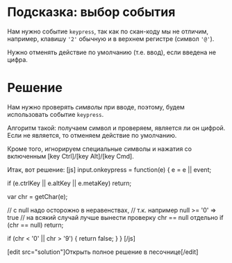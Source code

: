 # Подсказка: выбор события

Нам нужно событие `keypress`, так как по скан-коду мы не отличим, например, клавишу `'2'` обычную и в верхнем регистре (символ `'@'`).

Нужно отменять действие по умолчанию (т.е. ввод), если введена не цифра.

# Решение

Нам нужно проверять *символы* при вводе, поэтому, будем использовать событие `keypress`.

Алгоритм такой: получаем символ и проверяем, является ли он цифрой. Если не является, то отменяем действие по умолчанию.

Кроме того, игнорируем специальные символы и нажатия со включенным [key Ctrl]/[key Alt]/[key Cmd].

Итак, вот решение:
[js]
input.onkeypress = function(e) {
  e = e || event;
  
  if (e.ctrlKey || e.altKey || e.metaKey) return;  

  var chr = getChar(e);

  // с null надо осторожно в неравенствах, 
  // т.к. например null >= '0' => true
  // на всякий случай лучше вынести проверку chr == null отдельно
  if (chr == null) return;
  
  if (chr < '0' || chr > '9') {
    return false;
  }
}
[/js]

[edit src="solution"]Открыть полное решение в песочнице[/edit]